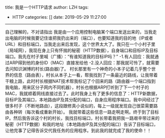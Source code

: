 title: 我是一个HTTP请求
author: LZH
tags:
  - HTTP
categories: []
date: 2019-05-29 11:27:00
---
自己理解的，不对请指出
    我是由一个应用控制电脑某个端口发送出来的，当我走出电脑的时候我要记住谁把我扔出来的（端口），也要知道我的目的地（IP或者URL）和目标端口，当我走出来后发现，这个世界太大了。我只在一个小村子里（局域网），我现在身上只有怀揣的秘密（HTTP数据），自身端口和目标IP及目标端口。我先在村子里喊（广播）：“有谁知道我的目标IP吗？”
-1.有人回应：我就通过ARP得到他的身份ID（MAC）直接发给他
-2.没人回应：那我就可怜了，就需要去问知识渊博的村长(路由器)了。
    村长那里有一个神奇的小本子记着几乎整个世界的信息（路由表），村长从本子上一看，帮我找到了一条最近的路线，让我带着干粮上路，此时村长根据NAT技术帮我标记了个回来的路（路由器一个端口指到我电脑，用来区分子网内不同机器），村长也根据ARP打听到了下一个村子的MAC，我就顺着网线直接过去了。此时我身上有了更多的信息了：HTTP新数据，目标IP及其端口，本地路由IP及其分配的端口，自身应用程序端口。我中间经过了很多村子（不断地路由），这段跟修真小说似的，每上一级就发现自己很菜需要路由各种转（每次看成重新开始）。
    我就带着这些信息一路走啊走啊。终于到了目标IP。然后我告诉这个村的村长，我找目标端口，村长带着我把我一路艰辛带过来的秘密（HTTP数据）和我的地址（本地路由IP及其分配的端口）告诉了目标端口，让他完事了记得告诉交代我任务的应用程序。到此我的就完成了我的使命！！